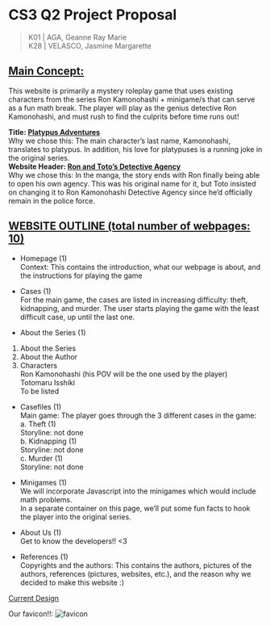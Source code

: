 # CS3 Q2 Project Proposal   

> K01 | AGA, Geanne Ray Marie  
> K28 | VELASCO, Jasmine Margarette   

## <u>**Main Concept:**</u>  
This website is primarily a mystery roleplay game that uses existing characters from the series Ron Kamonohashi + minigame/s that can serve as a fun math break. The player will play as the genius detective Ron Kamonohashi, and must rush to find the culprits before time runs out!  

**Title: <u>Platypus Adventures</u>**  
Why we chose this: The main character’s last name, Kamonohashi, translates to platypus. In addition, his love for platypuses is a running joke in the original series.    
**Website Header: <u>Ron and Toto’s Detective Agency</u>**  
Why we chose this: In the manga, the story ends with Ron finally being able to open his own agency. This was his original name for it, but Toto insisted on changing it to Ron Kamonohashi Detective Agency since he’d officially remain in the police force.

## <u>WEBSITE OUTLINE (total number of webpages: 10)</u>  
- Homepage (1)  
Context: This contains the introduction, what our webpage is about, and the instructions for playing the game

- Cases (1)  
For the main game, the cases are listed in increasing difficulty: theft, kidnapping, and murder. The user starts playing the game with the least difficult case, up until the last one.

- About the Series (1)  
1. About the Series
2. About the Author
3. Characters  
Ron Kamonohashi (his POV will be the one used by the player)  
Totomaru Isshiki  
To be listed  

- Casefiles (1)  
Main game: The player goes through the 3 different cases in the game:  
a. Theft (1)  
    Storyline: not done  
b. Kidnapping (1)  
    Storyline: not done  
c. Murder (1)  
    Storyline: not done  

- Minigames (1)  
We will incorporate Javascript into the minigames which would include math problems.  
In a separate container on this page, we’ll put some fun facts to hook the player into the original series.  

- About Us (1)  
Get to know the developers!! <3  

- References (1)  
Copyrights and the authors: This contains the authors, pictures of the authors, references (pictures, websites, etc.), and the reason why we decided to make this website :)  


[Current Design](https://www.canva.com/design/DAG23_B6BJc/JqxMmk6-bANji7Mp-_NhwA/edit?utm_content=DAG23_B6BJc&utm_campaign=designshare&utm_medium=link2&utm_source=sharebutton)  

Our favicon!!: ![favicon](blob:https://www.facebook.com/044c111f-99ef-4efc-bb54-90e278462b34)
